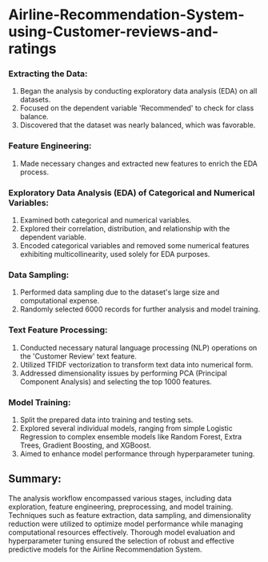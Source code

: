 # Airline-Recommendation-System-using-Customer-reviews-and-ratings


### Extracting the Data:
1. Began the analysis by conducting exploratory data analysis (EDA) on all datasets.
2. Focused on the dependent variable 'Recommended' to check for class balance.
3. Discovered that the dataset was nearly balanced, which was favorable.

### Feature Engineering:
1. Made necessary changes and extracted new features to enrich the EDA process.

### Exploratory Data Analysis (EDA) of Categorical and Numerical Variables:
1. Examined both categorical and numerical variables.
2. Explored their correlation, distribution, and relationship with the dependent variable.
3. Encoded categorical variables and removed some numerical features exhibiting multicollinearity, used solely for EDA purposes.

### Data Sampling:
1. Performed data sampling due to the dataset's large size and computational expense.
2. Randomly selected 6000 records for further analysis and model training.

### Text Feature Processing:
1. Conducted necessary natural language processing (NLP) operations on the 'Customer Review' text feature.
2. Utilized TFIDF vectorization to transform text data into numerical form.
3. Addressed dimensionality issues by performing PCA (Principal Component Analysis) and selecting the top 1000 features.

### Model Training:
1. Split the prepared data into training and testing sets.
2. Explored several individual models, ranging from simple Logistic Regression to complex ensemble models like Random Forest, Extra Trees, Gradient Boosting, and XGBoost.
3. Aimed to enhance model performance through hyperparameter tuning.

## Summary:
The analysis workflow encompassed various stages, including data exploration, feature engineering, preprocessing, and model training. Techniques such as feature extraction, data sampling, and dimensionality reduction were utilized to optimize model performance while managing computational resources effectively. Thorough model evaluation and hyperparameter tuning ensured the selection of robust and effective predictive models for the Airline Recommendation System.

